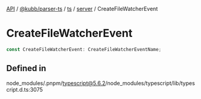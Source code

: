 [API](../../../../../../../packages.md) / [@kubb/parser-ts](../../../../../index.md) / [ts](../../../index.md) / [server](../index.md) / CreateFileWatcherEvent

# CreateFileWatcherEvent

```ts
const CreateFileWatcherEvent: CreateFileWatcherEventName;
```

## Defined in

node\_modules/.pnpm/typescript@5.6.2/node\_modules/typescript/lib/typescript.d.ts:3075
